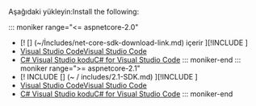 <span data-ttu-id="b4b32-101">Aşağıdaki yükleyin:</span><span class="sxs-lookup"><span data-stu-id="b4b32-101">Install the following:</span></span>

::: moniker range="<= aspnetcore-2.0"
* <span data-ttu-id="b4b32-102">[! [] (~/İncludes/net-core-sdk-download-link.md) içerir [](~/includes/net-core-sdk-download-link.md)]</span><span class="sxs-lookup"><span data-stu-id="b4b32-102">[!INCLUDE [](~/includes/net-core-sdk-download-link.md) [](~/includes/net-core-sdk-download-link.md)]</span></span>
* [<span data-ttu-id="b4b32-103">Visual Studio Code</span><span class="sxs-lookup"><span data-stu-id="b4b32-103">Visual Studio Code</span></span>](https://code.visualstudio.com/download)
* [<span data-ttu-id="b4b32-104">C# Visual Studio kodu</span><span class="sxs-lookup"><span data-stu-id="b4b32-104">C# for Visual Studio Code</span></span>](https://marketplace.visualstudio.com/items?itemName=ms-vscode.csharp)
::: moniker-end
::: moniker range=">= aspnetcore-2.1"
* <span data-ttu-id="b4b32-105">[! INCLUDE [] (~ / includes/2.1-SDK.md) [](~/includes/2.1-SDK.md)]</span><span class="sxs-lookup"><span data-stu-id="b4b32-105">[!INCLUDE [](~/includes/2.1-SDK.md) [](~/includes/2.1-SDK.md)]</span></span>
* [<span data-ttu-id="b4b32-106">Visual Studio Code</span><span class="sxs-lookup"><span data-stu-id="b4b32-106">Visual Studio Code</span></span>](https://code.visualstudio.com/download)
* [<span data-ttu-id="b4b32-107">C# Visual Studio kodu</span><span class="sxs-lookup"><span data-stu-id="b4b32-107">C# for Visual Studio Code</span></span>](https://marketplace.visualstudio.com/items?itemName=ms-vscode.csharp)
::: moniker-end